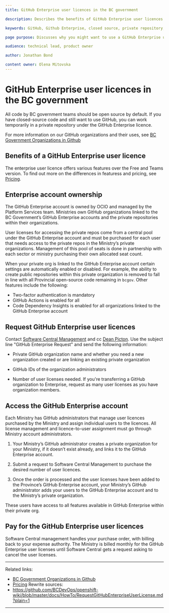 ```yaml
---
title: GitHub Enterprise user licences in the BC government

description: Describes the benefits of GitHub Enterprise user licences and how to access them.

keywords: GitHub, Github Enterprise, closed source, private repository, private organization

page purpose: Discusses why you might want to use a GitHub Enterprise user licence and how to request, access, and pay for the users.

audience: technical lead, product owner

author: Jonathan Bond

content owner: Olena Mitovska
---
```


# GitHub Enterprise user licences in the BC government

All code by BC government teams should be open source by default. If you have closed-source code and still want to use GitHub, you can work temporarily in a private repository under the GitHub Enterprise licence.

For more information on our GitHub organizations and their uses, see [BC Government Organizations in Github](/bc-government-organizations-in-github.md)

## Benefits of a GitHub Enterprise user licence

The enterprise user licence offers various features over the Free and Teams version. To find out more on the differences in featuress and pricing, see [Pricing](https://github.com/pricing).

## Enterprise account ownership

The GitHub Enterprise account is owned by OCIO and managed by the Platform Services team. Ministries own GitHub organizations linked to the BC Government’s GitHub Enterprise accounts and the private repositories within their organizations.  

User licenses for accessing the private repos come from a central pool under the GitHub Enterprise account and must be purchased for each user that needs access to the private repos in the Ministry’s private organizations.  Management of this pool of seats is done in partnership with each sector or ministry purchasing their own allocated seat count.

When your private org is linked to the GitHub Enterprise account certain settings are automatically enabled or disabled. For example, the ability to create public repositories within this private organization is removed to fall in line with all Provincial open-source code remaining in `bcgov`. Other features include the following:
* Two-factor authentication is mandatory
* GitHub Actions is enabled for all
* Code Dependency Insights is enabled for all organizations linked to the GitHub Enterprise account

## Request GitHub Enterprise user licences

Contact [Software Central Management](mailto:SoftwareCentral.Management@gov.bc.ca) and cc [Dean Picton](Dean.Picton@gov.bc.ca). Use the subject line "GitHub Enterprise Request" and send the following information:  

* Private GitHub organization name and whether you need a new organization created or are linking an existing private organization  

* GitHub IDs of the organization administrators

* Number of user licenses needed. If you're transferring a GitHub organization to Enterprise, request as many user licenses as you have organization members.

## Access the GitHub Enterprise account

Each Ministry has GitHub administrators that manage user licences purchased by the Ministry and assign individual users to the licences. All license management and licence-to-user assignment must go through Ministry account administrators.   

1. Your Ministry’s GitHub administrator creates a private organization for your Ministry, if it doesn’t exist already, and links it to the GitHub Enterprise account.

2. Submit a request to Software Central Management to purchase the desired number of user licences.

3. Once the order is processed and the user licenses have been added to the Province’s GitHub Enterprise account, your Ministry’s GitHub administrator adds your users to the GitHub Enterprise account and to the Ministry’s private organization.

These users have access to all features available in GitHub Enterprise within their private org.

## Pay for the GitHub Enterprise user licences

Software Central management handles your purchase order, with billing back to your expense authority. The Ministry is billed monthly for the GitHub Enterprise user licenses until Software Central gets a request asking to cancel the user licenses.

---
Related links:
* [BC Government Organizations in Github](/bc-government-organizations-in-github.md)
* [Pricing](https://github.com/pricing)
Rewrite sources:
* https://github.com/BCDevOps/openshift-wiki/blob/master/docs/HowTo/RequestGitHubEnterpriseUserLicense.md?plain=1
---
